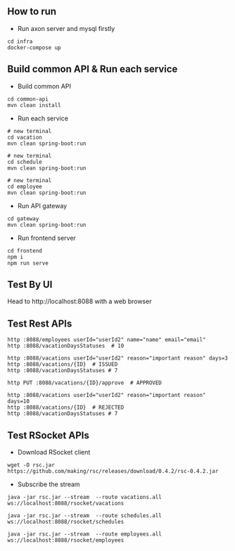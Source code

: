 ## How to run

- Run axon server and mysql firstly

```
cd infra
docker-compose up
```

## Build common API & Run each service

- Build common API
```
cd common-api
mvn clean install
```

- Run each service
```
# new terminal
cd vacation
mvn clean spring-boot:run

# new terminal
cd schedule
mvn clean spring-boot:run

# new terminal
cd employee
mvn clean spring-boot:run

```

- Run API gateway
```
cd gateway
mvn clean spring-boot:run
```

- Run frontend server
```
cd frontend
npm i
npm run serve

```

## Test By UI
Head to http://localhost:8088 with a web browser

## Test Rest APIs
```
http :8088/employees userId="userId2" name="name" email="email" 
http :8088/vacationDaysStatuses  # 10

http :8088/vacations userId="userId2" reason="important reason" days=3
http :8088/vacations/{ID}  # ISSUED
http :8088/vacationDaysStatuses # 7

http PUT :8088/vacations/{ID}/approve  # APPROVED

http :8088/vacations userId="userId2" reason="important reason" days=10
http :8088/vacations/{ID}  # REJECTED
http :8088/vacationDaysStatuses # 7

```

## Test RSocket APIs

- Download RSocket client
```
wget -O rsc.jar https://github.com/making/rsc/releases/download/0.4.2/rsc-0.4.2.jar
```
- Subscribe the stream
```
java -jar rsc.jar --stream  --route vacations.all ws://localhost:8088/rsocket/vacations

java -jar rsc.jar --stream  --route schedules.all ws://localhost:8088/rsocket/schedules

java -jar rsc.jar --stream  --route employees.all ws://localhost:8088/rsocket/employees

```
